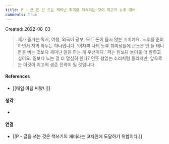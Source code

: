 ```yaml
---
title: P - 큰 돈 안 드는 재미난 취미를 지속하는 것이 최고의 노후 대비
comments: true
---
```


Created: 2022-08-03

>제가 즐기는 독서, 여행, 외국어 공부, 모두 돈이 들지 않는 취미예요. 노후를 준비하면서 저의 화두는 하나입니다. '어차피 나의 노후 취미생활에 큰돈은 안 들 테니 돈을 버는 것보다 재미난 일을 하는 게 우선이다.' 저는 일보다 놀이를 더 잘하고 싶어요. 일보다 노는 걸 더 열심히 한다? 언뜻 철없는 소리처럼 들리지만, 앞으로는 이것이 최고의 생존 전략이 될 것입니다.

#### References
- [[매일 아침 써봤니]]

#### 생각
- 

#### 연결
- [[P - 글을 쓰는 것은 책쓰기의 재미라는 고차원에 도달하기 위함이다.]]